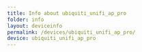 ```yaml
---
title: Info about ubiquiti_unifi_ap_pro
folder: info
layout: deviceinfo
permalink: /devices/ubiquiti_unifi_ap_pro/
device: ubiquiti_unifi_ap_pro
---
```

